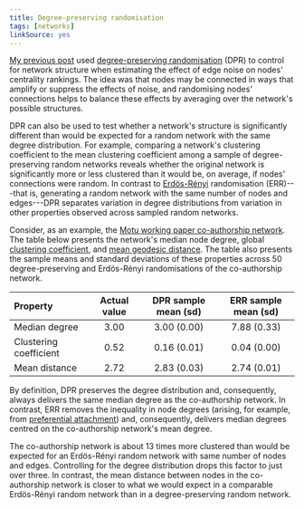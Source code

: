 ```yaml
---
title: Degree-preserving randomisation
tags: [networks]
linkSource: yes
---
```


[My previous post](/blog/centrality-rankings-noisy-edge-sets/) used [degree-preserving randomisation](https://en.wikipedia.org/wiki/Degree-preserving_randomization) (DPR) to control for network structure when estimating the effect of edge noise on nodes' centrality rankings.
The idea was that nodes may be connected in ways that amplify or suppress the effects of noise, and randomising nodes' connections helps to balance these effects by averaging over the network's possible structures.

DPR can also be used to test whether a network's structure is significantly different than would be expected for a random network with the same degree distribution.
For example, comparing a network's clustering coefficient to the mean clustering coefficient among a sample of degree-preserving random networks reveals whether the original network is significantly more or less clustered than it would be, on average, if nodes' connections were random.
In contrast to [Erdös-Rényi](https://en.wikipedia.org/wiki/Erd%C5%91s%E2%80%93R%C3%A9nyi_model) randomisation (ERR)---that is, generating a random network with the same number of nodes and edges---DPR separates variation in degree distributions from variation in other properties observed across sampled random networks.

Consider, as an example, the [Motu working paper co-authorship network](/blog/coauthorship-networks-motu/).
The table below presents the network's median node degree, global [clustering coefficient](https://en.wikipedia.org/wiki/Clustering_coefficient), and [mean geodesic distance](https://en.wikipedia.org/wiki/Average_path_length).
The table also presents the sample means and standard deviations of these properties across 50 degree-preserving and Erdös-Rényi randomisations of the co-authorship network.

|Property               | Actual value | DPR sample mean (sd) | ERR sample mean (sd) |
|:----------------------|:------------:|:--------------------:|:--------------------:|
|Median degree          |     3.00     |     3.00 (0.00)      |     7.88 (0.33)      |
|Clustering coefficient |     0.52     |     0.16 (0.01)      |     0.04 (0.00)      |
|Mean distance          |     2.72     |     2.83 (0.03)      |     2.74 (0.01)      |

By definition, DPR preserves the degree distribution and, consequently, always delivers the same median degree as the co-authorship network.
In contrast, ERR removes the inequality in node degrees (arising, for example, from [preferential attachment](https://en.wikipedia.org/wiki/Preferential_attachment)) and, consequently, delivers median degrees centred on the co-authorship network's mean degree.

The co-authorship network is about 13 times more clustered than would be expected for an Erdös-Rényi random network with same number of nodes and edges.
Controlling for the degree distribution drops this factor to just over three.
In contrast, the mean distance between nodes in the co-authorship network is closer to what we would expect in a comparable Erdös-Rényi random network than in a degree-preserving random network.

